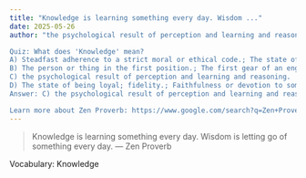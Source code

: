 ```yaml
---
title: "Knowledge is learning something every day. Wisdom ..."
date: 2025-05-26
author: "the psychological result of perception and learning and reasoning.

Quiz: What does 'Knowledge' mean?
A) Steadfast adherence to a strict moral or ethical code.; The state of being wholesome; unimpaired
B) The person or thing in the first position.; The first gear of an engine.
C) the psychological result of perception and learning and reasoning.
D) The state of being loyal; fidelity.; Faithfulness or devotion to some person, cause or nation.
Answer: C) the psychological result of perception and learning and reasoning.

Learn more about Zen Proverb: https://www.google.com/search?q=Zen+Proverb"
---
```


> Knowledge is learning something every day. Wisdom is letting go of something every day. — Zen Proverb

Vocabulary: Knowledge
